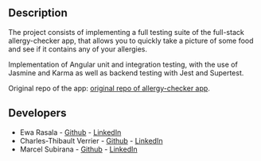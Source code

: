 ## Description

The project consists of implementing a full testing suite of the full-stack allergy-checker app, that allows you to quickly take a picture of some food and see if it contains any of your allergies.

Implementation of Angular unit and integration testing, with the use of Jasmine and Karma as well as backend testing with Jest and Supertest.


Original repo of the app: [original repo of allergy-checker app](https://github.com/Marcel2408/allergy-checker).

## Developers

- Ewa Rasala - [Github](https://github.com/ewaras) - [LinkedIn](https://www.linkedin.com/in/ewa-rasala)
- Charles-Thibault Verrier - [Github](https://github.com/chthve) - [LinkedIn](https://www.linkedin.com/in/chthve/)
- Marcel Subirana - [Github](https://github.com/marcel2408) - [LinkedIn](https://www.linkedin.com/in/marcel-subirana-campanera/)